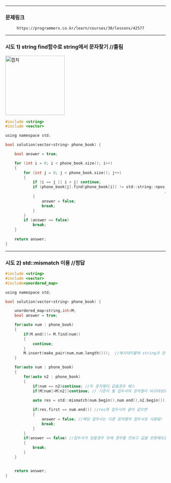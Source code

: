 
-----------------------------------------------------------------------------------------------------

### 문제링크

         https://programmers.co.kr/learn/courses/30/lessons/42577

----------------------------------------------------------------------------------------------------

### 시도 1) string find함수로 string에서 문자찾기  //틀림

<img width="186" alt="캡처" src="https://user-images.githubusercontent.com/29946480/69853696-d71e4380-12ca-11ea-9e03-b41451f8d83a.PNG">

```c
#include <string>
#include <vector>

using namespace std;

bool solution(vector<string> phone_book) {

	bool answer = true;

	for (int i = 0; i < phone_book.size(); i++)
	{
		for (int j = 0; j < phone_book.size(); j++)
		{
			if (i == j || i > j) continue;
			if (phone_book[j].find(phone_book[i]) != std::string::npos) //문자열 찾았을 경우, 문자열의 시작위치 반환
			                                                          //문자열 못찾은 경우, nops반환!!(이상한 long long자료형)
			{
				answer = false;
				break;
			}
		}
		if (answer == false)
			break;
	}
			
	return answer;
}
```


--------------------------------------------------------------------------------------------------------------------------------

### 시도 2) std::mismatch 이용   //정답

```c
#include <string>
#include <vector>
#include<unordered_map>

using namespace std;

bool solution(vector<string> phone_book) {

    unordered_map<string,int>M;
    bool answer = true;

    for(auto num : phone_book)
    {
        if(M.end()!= M.find(num))
        {
            continue;
        }
        M.insert(make_pair(num,num.length()));  //해시테이블에 string과 문자열 길이(int) 저장
    }

    for(auto num : phone_book)
    {
        for(auto n2 : phone_book)
        {
            if(num == n2)continue; //두 문자열이 같을경우 패스
            if(M[num]>M[n2])continue; // 기준이 될 접두사의 문자열이 비교대상보다 길 경우 패스
	     
            auto res = std::mismatch(num.begin(),num.end(),n2.begin()); //접두사의 처음과 끝과, 비교대상의 처음 비교해서 같은 부분만 res에 저장.

            if(res.first == num.end()) //res와 접두사의 끝이 같으면
            {
                answer = false; //해당 접두사는 다른 문자열의 접두사로 사용됨!
                break;
            }
        }
        if(answer == false) //접두사가 있을경우 뒤에 경우를 안보고 값을 반환해도됨
        {
            break;
        }
    }


    return answer;
}

```
